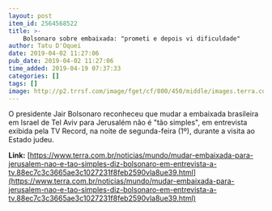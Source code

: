 ```yaml
---
layout: post
item_id: 2564568522
title: >-
    Bolsonaro sobre embaixada: "prometi e depois vi dificuldade"
author: Tatu D'Oquei
date: 2019-04-02 11:27:06
pub_date: 2019-04-02 11:27:06
time_added: 2019-04-19 07:37:33
categories: []
tags: []
image: http://p2.trrsf.com/image/fget/cf/800/450/middle/images.terra.com/2019/03/28/2019-03-28T230146Z_1_LYNXNPEF2R1YD_RTROPTP_4_POLITICA-BOLSONARO-PREVIDENCIA-CERTEZA.JPG
---
```


O presidente Jair Bolsonaro reconheceu que mudar a embaixada brasileira em Israel de Tel Aviv para Jerusalém não é "tão simples", em entrevista exibida pela TV Record, na noite de segunda-feira (1º), durante a visita ao Estado judeu.

**Link:** [https://www.terra.com.br/noticias/mundo/mudar-embaixada-para-jerusalem-nao-e-tao-simples-diz-bolsonaro-em-entrevista-a-tv,88ec7c3c3665ae3c1027231f8feb2590vla8ue39.html](https://www.terra.com.br/noticias/mundo/mudar-embaixada-para-jerusalem-nao-e-tao-simples-diz-bolsonaro-em-entrevista-a-tv,88ec7c3c3665ae3c1027231f8feb2590vla8ue39.html)

